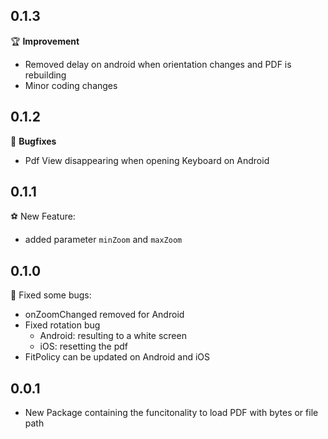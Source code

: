 ## 0.1.3
🏆 **Improvement**
* Removed delay on android when orientation changes and PDF is rebuilding
* Minor coding changes

## 0.1.2
🐛 **Bugfixes**
* Pdf View disappearing when opening Keyboard on Android

## 0.1.1
⚽️ New Feature:
* added parameter `minZoom` and `maxZoom`

## 0.1.0

🐛 Fixed some bugs:

* onZoomChanged removed for Android
* Fixed rotation bug
    * Android: resulting to a white screen
    * iOS: resetting the pdf
* FitPolicy can be updated on Android and iOS

## 0.0.1

* New Package containing the funcitonality to load PDF with bytes or file path
